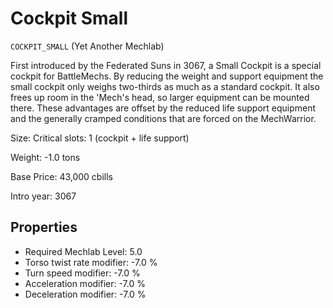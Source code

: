 # Cockpit Small

`COCKPIT_SMALL` (Yet Another Mechlab)

First introduced by the Federated Suns in 3067, a Small Cockpit is a special cockpit for BattleMechs. By reducing the weight and support equipment the small cockpit only weighs two-thirds as much as a standard cockpit. It also frees up room in the 'Mech's head, so larger equipment can be mounted there. These advantages are offset by the reduced life support equipment and the generally cramped conditions that are forced on the MechWarrior.

Size: Critical slots: 1 (cockpit +  life support)

Weight: -1.0 tons

Base Price: 43,000 cbills

Intro year: 3067

## Properties
* Required Mechlab Level: 5.0 
* Torso twist rate modifier: -7.0 %
* Turn speed modifier: -7.0 %
* Acceleration modifier: -7.0 %
* Deceleration modifier: -7.0 %

